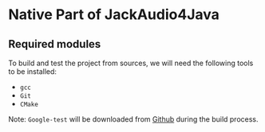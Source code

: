 # Native Part of JackAudio4Java

## Required modules
To build and test the project from sources, we will need the following tools to be installed:
- `gcc`
- `Git`
- `CMake`

Note: `Google-test` will be downloaded from [Github](https://github.com/google/googletest) 
during the build process.